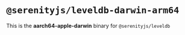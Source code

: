 # `@serenityjs/leveldb-darwin-arm64`

This is the **aarch64-apple-darwin** binary for `@serenityjs/leveldb`
